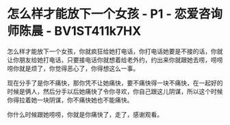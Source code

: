 # 怎么样才能放下一个女孩 - P1 - 恋爱咨询师陈晨 - BV1ST411k7HX

怎么样才能放下一个女孩，你就疯狂给她打电话，你打电话她要是不接的话，你就让你朋友给她打电话，只要接电话你就想着给老外约，约出来你就跟她去唠，唠唠唠你就是烦了，你觉得恶心了，你得想这么一事。

现在分手了是你不痛快，那你凭不让她痛快，要不痛快得一块不痛快，在一起好的时候是俩人，然后分手以后她痛快了令你寻欢，你自己跟这儿阴谋，所以这个时候你得拉着她一块阴谋，你不痛快她也不能痛快。

你什么时候跟她唠唠，你就是你痛快了，走了，感谢观看。